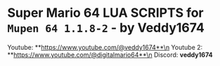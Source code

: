# Super Mario 64 LUA SCRIPTS for `Mupen 64 1.1.8-2` - by Veddy1674

Youtube: **https://www.youtube.com/@veddy1674**\n
Youtube 2: **https://www.youtube.com/@digitalmario64**\n
Discord: **veddy1674**
